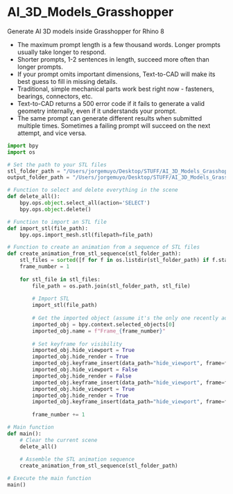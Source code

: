 # AI_3D_Models_Grasshopper
Generate AI 3D models inside Grasshopper for Rhino 8


- The maximum prompt length is a few thousand words. Longer prompts usually take longer to respond.
- Shorter prompts, 1-2 sentences in length, succeed more often than longer prompts.
- If your prompt omits important dimensions, Text-to-CAD will make its best guess to fill in missing details.
- Traditional, simple mechanical parts work best right now - fasteners, bearings, connectors, etc.
- Text-to-CAD returns a 500 error code if it fails to generate a valid geometry internally, even if it understands your prompt.
- The same prompt can generate different results when submitted multiple times. Sometimes a failing prompt will succeed on the next attempt, and vice versa.





```python
import bpy
import os

# Set the path to your STL files
stl_folder_path = "/Users/jorgemuyo/Desktop/STUFF/AI_3D_Models_Grasshopper/STL"
output_folder_path = "/Users/jorgemuyo/Desktop/STUFF/AI_3D_Models_Grasshopper/OBJ"  # Set your output path 

# Function to select and delete everything in the scene
def delete_all():
    bpy.ops.object.select_all(action='SELECT')
    bpy.ops.object.delete()

# Function to import an STL file
def import_stl(file_path):
    bpy.ops.import_mesh.stl(filepath=file_path)

# Function to create an animation from a sequence of STL files
def create_animation_from_stl_sequence(stl_folder_path):
    stl_files = sorted([f for f in os.listdir(stl_folder_path) if f.startswith('pipe_') and f.endswith('.stl')])
    frame_number = 1
    
    for stl_file in stl_files:
        file_path = os.path.join(stl_folder_path, stl_file)
        
        # Import STL
        import_stl(file_path)
        
        # Get the imported object (assume it's the only one recently added)
        imported_obj = bpy.context.selected_objects[0]
        imported_obj.name = f"Frame_{frame_number}"
        
        # Set keyframe for visibility
        imported_obj.hide_viewport = True
        imported_obj.hide_render = True
        imported_obj.keyframe_insert(data_path="hide_viewport", frame=frame_number-1)
        imported_obj.hide_viewport = False
        imported_obj.hide_render = False
        imported_obj.keyframe_insert(data_path="hide_viewport", frame=frame_number)
        imported_obj.hide_viewport = True
        imported_obj.hide_render = True
        imported_obj.keyframe_insert(data_path="hide_viewport", frame=frame_number+1)
        
        frame_number += 1

# Main function
def main():
    # Clear the current scene
    delete_all()
    
    # Assemble the STL animation sequence
    create_animation_from_stl_sequence(stl_folder_path)

# Execute the main function
main()
```

